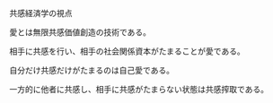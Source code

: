 共感経済学の視点

愛とは無限共感価値創造の技術である。

相手に共感を行い、相手の社会関係資本がたまることが愛である。

自分だけ共感だけがたまるのは自己愛である。

一方的に他者に共感し、相手に共感がたまらない状態は共感搾取である。





